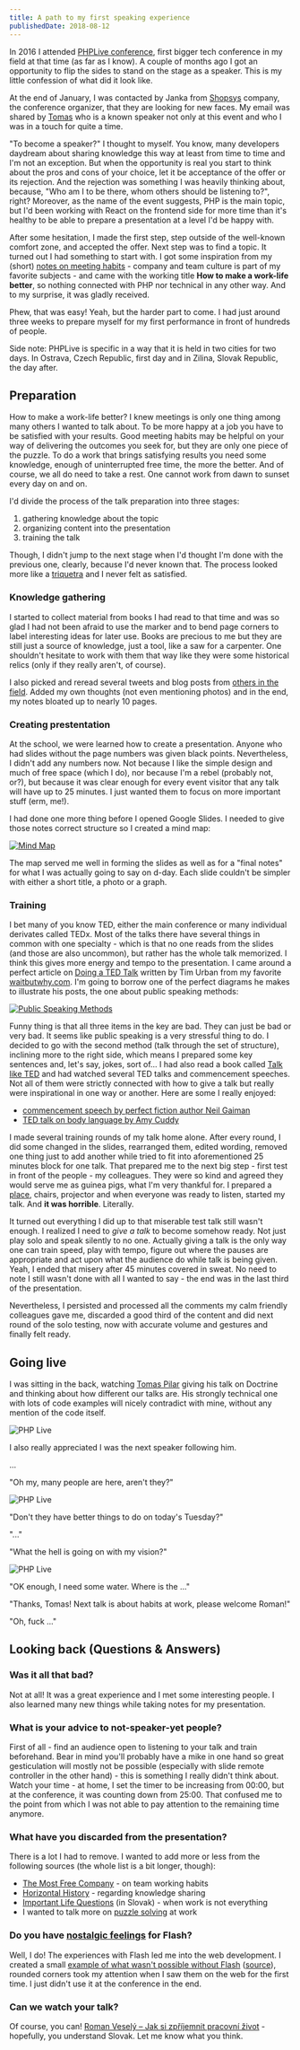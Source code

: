 ```yaml
---
title: A path to my first speaking experience
publishedDate: 2018-08-12
---
```


In 2016 I attended <a href="http://www.phplive.cz/">PHPLive conference</a>, first bigger tech conference in my field at that time (as far as I know). A couple of months ago I got an opportunity to flip the sides to stand on the stage as a speaker. This is my little confession of what did it look like.

At the end of January, I was contacted by Janka from [Shopsys](https://www.shopsys.com/) company, the conference organizer, that they are looking for new faces. My email was shared by [Tomas](https://www.tomasvotruba.cz/) who is a known speaker not only at this event and who I was in a touch for quite a time.

"To become a speaker?" I thought to myself. You know, many developers daydream about sharing knowledge this way at least from time to time and I'm not an exception. But when the opportunity is real you start to think about the pros and cons of your choice, let it be acceptance of the offer or its rejection. And the rejection was something I was heavily thinking about, because, "Who am I to be there, whom others should be listening to?", right? Moreover, as the name of the event suggests, PHP is the main topic, but I'd been working with React on the frontend side for more time than it's healthy to be able to prepare a presentation at a level I'd be happy with.

After some hesitation, I made the first step, step outside of the well-known comfort zone, and accepted the offer. Next step was to find a topic. It turned out I had something to start with. I got some inspiration from my (short) [notes on meeting habits](/strange-codes-multiple-identities-team-habits/#meeting-habits) - company and team culture is part of my favorite subjects - and came with the working title **How to make a work-life better**, so nothing connected with PHP nor technical in any other way. And to my surprise, it was gladly received.

Phew, that was easy! Yeah, but the harder part to come. I had just around three weeks to prepare myself for my first performance in front of hundreds of people.

<Tip>

Side note: PHPLive is specific in a way that it is held in two cities for two days. In Ostrava, Czech Republic, first day and in Zilina, Slovak Republic, the day after.

</Tip>

## Preparation

How to make a work-life better? I knew meetings is only one thing among many others I wanted to talk about. To be more happy at a job you have to be satisfied with your results. Good meeting habits may be helpful on your way of delivering the outcomes you seek for, but they are only one piece of the puzzle. To do a work that brings satisfying results you need some knowledge, enough of uninterrupted free time, the more the better. And of course, we all do need to take a rest. One cannot work from dawn to sunset every day on and on.

I'd divide the process of the talk preparation into three stages:

1. gathering knowledge about the topic
1. organizing content into the presentation
1. training the talk

Though, I didn't jump to the next stage when I'd thought I'm done with the previous one, clearly, because I'd never known that. The process looked more like a [triquetra](https://en.wikipedia.org/wiki/Triquetra) and I never felt as satisfied.

### Knowledge gathering

I started to collect material from books I had read to that time and was so glad I had not been afraid to use the marker and to bend page corners to label interesting ideas for later use. Books are precious to me but they are still just a source of knowledge, just a tool, like a saw for a carpenter. One shouldn't hesitate to work with them that way like they were some historical relics (only if they really aren't, of course).

I also picked and reread several tweets and blog posts from [others in the field](/blogroll). Added my own thoughts (not even mentioning photos) and in the end, my notes bloated up to nearly 10 pages.

### Creating prestentation

At the school, we were learned how to create a presentation. Anyone who had slides without the page numbers was given black points. Nevertheless, I didn't add any numbers now. Not because I like the simple design and much of free space (which I do), nor because I'm a rebel (probably not, or?), but because it was clear enough for every event visitor that any talk will have up to 25 minutes. I just wanted them to focus on more important stuff (erm, me!).

I had done one more thing before I opened Google Slides. I needed to give those notes correct structure so I created a mind map:

[![Mind Map](/images/a-path-to-my-first-speaking-experience/mind-map.png)](https://coggle.it/diagram/WoHihAWJuAABqwgD/t/ako-si-sprijemnit-pracovny-zivot/978659faac09ba4d56e5a919b6a0c1df106830ce1b7f12d3ba7c9b34e7259450)

The map served me well in forming the slides as well as for a "final notes" for what I was actually going to say on d-day. Each slide couldn't be simpler with either a short title, a photo or a graph.

### Training

I bet many of you know TED, either the main conference or many individual derivates called TEDx. Most of the talks there have several things in common with one specialty - which is that no one reads from the slides (and those are also uncommon), but rather has the whole talk memorized. I think this gives more energy and tempo to the presentation. I came around a perfect article on [Doing a TED Talk](https://waitbutwhy.com/2016/03/doing-a-ted-talk-the-full-story.html) written by Tim Urban from my favorite [waitbutwhy.com](https://waitbutwhy.com/). I'm going to borrow one of the perfect diagrams he makes to illustrate his posts, the one about public speaking methods:

[![Public Speaking Methods](/images/a-path-to-my-first-speaking-experience/method-graph.jpg)](https://28oa9i1t08037ue3m1l0i861-wpengine.netdna-ssl.com/wp-content/uploads/2016/03/Method-graph-2.png)

Funny thing is that all three items in the key are bad. They can just be bad or very bad. It seems like public speaking is a very stressful thing to do. I decided to go with the second method (talk through the set of structure), inclining more to the right side, which means I prepared some key sentences and, let's say, jokes, sort of... I had also read a book called [Talk like TED](https://www.goodreads.com/book/show/33804062-hovor-ako-ted) and had watched several TED talks and commencement speeches. Not all of them were strictly connected with how to give a talk but really were inspirational in one way or another. Here are some I really enjoyed:

- [commencement speech by perfect fiction author Neil Gaiman](https://www.youtube.com/watch?v=plWexCID-kA)
- [TED talk on body language by Amy Cuddy](https://www.youtube.com/watch?v=RWZluriQUzE)

I made several training rounds of my talk home alone. After every round, I did some changed in the slides, rearranged them, edited wording, removed one thing just to add another while tried to fit into aforementioned 25 minutes block for one talk. That prepared me to the next big step - first test in front of the people - my colleagues. They were so kind and agreed they would serve me as guinea pigs, what I'm very thankful for. I prepared a [place](http://dobra-cajovna.sk/), chairs, projector and when everyone was ready to listen, started my talk. And **it was horrible**. Literally.

It turned out everything I did up to that miserable test talk still wasn't enough. I realized I need to _give a talk_ to become somehow ready. Not just play solo and speak silently to no one. Actually giving a talk is the only way one can train speed, play with tempo, figure out where the pauses are appropriate and act upon what the audience do while talk is being given. Yeah, I ended that misery after 45 minutes covered in sweat. No need to note I still wasn't done with all I wanted to say - the end was in the last third of the presentation.

Nevertheless, I persisted and processed all the comments my calm friendly colleagues gave me, discarded a good third of the content and did next round of the solo testing, now with accurate volume and gestures and finally felt ready.

## Going live

I was sitting in the back, watching [Tomas Pilar](https://www.tomaspilar.cz/) giving his talk on Doctrine and thinking about how different our talks are. His strongly technical one with lots of code examples will nicely contradict with mine, without any mention of the code itself.

![PHP Live](/images/a-path-to-my-first-speaking-experience/phplive-live01.jpg)

I also really appreciated I was the next speaker following him.

...

"Oh my, many people are here, aren't they?"

![PHP Live](/images/a-path-to-my-first-speaking-experience/phplive-live02.jpg)

"Don't they have better things to do on today's Tuesday?"

"..."

"What the hell is going on with my vision?"

![PHP Live](/images/a-path-to-my-first-speaking-experience/phplive-live03.jpg)

"OK enough, I need some water. Where is the ..."

"Thanks, Tomas! Next talk is about habits at work, please welcome Roman!"

"Oh, fuck ..."

## Looking back (Questions & Answers)

### Was it all that bad?

Not at all! It was a great experience and I met some interesting people. I also learned many new things while taking notes for my presentation.

### What is your advice to not-speaker-yet people?

First of all - find an audience open to listening to your talk and train beforehand. Bear in mind you'll probably have a mike in one hand so great gesticulation will mostly not be possible (especially with slide remote controller in the other hand) - this is something I really didn't think about. Watch your time - at home, I set the timer to be increasing from 00:00, but at the conference, it was counting down from 25:00. That confused me to the point from which I was not able to pay attention to the remaining time anymore.

### What have you discarded from the presentation?

There is a lot I had to remove. I wanted to add more or less from the following sources (the whole list is a bit longer, though):

- [The Most Free Company](http://slides.com/nethemba/the-most-free-company) - on team working habits
- [Horizontal History](https://waitbutwhy.com/2016/01/horizontal-history.html) - regarding knowledge sharing
- [Important Life Questions](https://produkty.vladozlatos.com/zivotne-dolezite-otazky.html) (in Slovak) - when work is not everything
- I wanted to talk more on [puzzle solving](https://hugelolcdn.com/i/454636.jpg) at work

### Do you have [nostalgic feelings](https://www.facebook.com/pehapelive/photos/a.180752525465917.1073741830.168767076664462/745649208976243/) for Flash?

Well, I do! The experiences with Flash led me into the web development. I created a small [example of what wasn't possible without Flash](https://crazko.github.io/perfect-button/) ([source](https://github.com/crazko/perfect-button)), rounded corners took my attention when I saw them on the web for the first time. I just didn't use it at the conference in the end.

### Can we watch your talk?

Of course, you can! [Roman Veselý – Jak si zpříjemnit pracovní život](https://www.youtube.com/watch?v=EW2DwVhrZEw) - hopefully, you understand Slovak. Let me know what you think.
